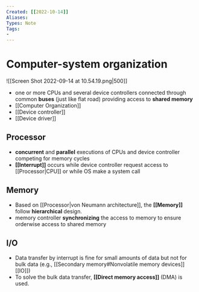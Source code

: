 ```yaml
---
Created: [[2022-10-14]]
Aliases: 
Types: Note
Tags: 
- 
---
```

# Computer-system organization
![[Screen Shot 2022-09-14 at 10.54.19.png|500]]
- one or more CPUs and several device controllers connected through common **buses** (just like flat road) providing access to **shared memory**
- [[Computer Organization]]
- [[Device controller]]
- [[Device driver]]

## Processor
- **concurrent** and **parallel** executions of CPUs and device controller competing for memory cycles
- **[[Interrupt]]** occurs while device controller request access to [[Processor|CPU]] or while OS make a system call

## Memory
- Based on [[Processor|von Neumann architecture]], the **[[Memory]]** follow **hierarchical** design. 
- memory controller **synchronizing** the access to memory to ensure orderwise access to shared memory

## I/O
- Data transfer by interrupt is fine for small amounts of data but not for bulk data (e.g., [[Secondary memory#Nonvolatile memory devices]] [[IO]])
- To solve the bulk data transfer, **[[Direct memory access]]** (DMA) is used. 
